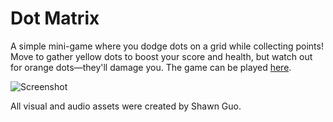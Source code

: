 # Dot Matrix
A simple mini-game where you dodge dots on a grid while collecting points! Move to gather yellow dots to boost your score and health, but watch out for orange dots—they'll damage you. The game can be played [here](https://l1ryx.itch.io/dot-matrix).

![Screenshot](https://imgur.com/ZIEydgt.png)

All visual and audio assets were created by Shawn Guo.
